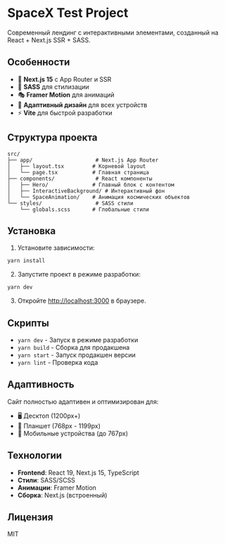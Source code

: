 # SpaceX Test Project

Современный лендинг с интерактивными элементами, созданный на React + Next.js SSR + SASS.

## Особенности

- 🚀 **Next.js 15** с App Router и SSR
- 🎨 **SASS** для стилизации
- 🎭 **Framer Motion** для анимаций
- 📱 **Адаптивный дизайн** для всех устройств
- ⚡ **Vite** для быстрой разработки

## Структура проекта

```
src/
├── app/                    # Next.js App Router
│   ├── layout.tsx         # Корневой layout
│   └── page.tsx           # Главная страница
├── components/             # React компоненты
│   ├── Hero/              # Главный блок с контентом
│   ├── InteractiveBackground/ # Интерактивный фон
│   └── SpaceAnimation/    # Анимация космических объектов
└── styles/                 # SASS стили
    └── globals.scss       # Глобальные стили
```

## Установка

1. Установите зависимости:
```bash
yarn install
```

2. Запустите проект в режиме разработки:
```bash
yarn dev
```

3. Откройте [http://localhost:3000](http://localhost:3000) в браузере.

## Скрипты

- `yarn dev` - Запуск в режиме разработки
- `yarn build` - Сборка для продакшена
- `yarn start` - Запуск продакшен версии
- `yarn lint` - Проверка кода

## Адаптивность

Сайт полностью адаптивен и оптимизирован для:
- 🖥️ Десктоп (1200px+)
- 📱 Планшет (768px - 1199px)
- 📱 Мобильные устройства (до 767px)

## Технологии

- **Frontend**: React 19, Next.js 15, TypeScript
- **Стили**: SASS/SCSS
- **Анимации**: Framer Motion
- **Сборка**: Next.js (встроенный)

## Лицензия

MIT
